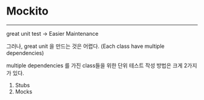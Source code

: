 # Mockito


--------

great unit test -> Easier Maintenance    

그러나, great unit 을 만드는 것은 어렵다. (Each class have multiple dependencies)   


multiple dependencies 를 가진 class들을 위한 단위 테스트 작성 방법은 크게 2가지가 있다.  

1. Stubs
2. Mocks

